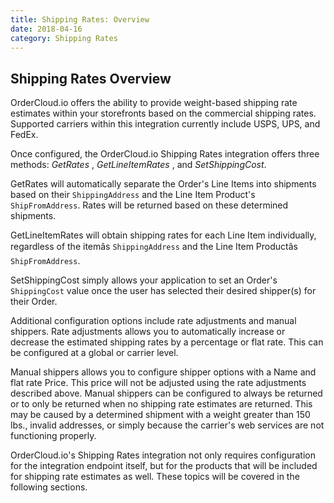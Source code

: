 ```yaml
---
title: Shipping Rates: Overview
date: 2018-04-16
category: Shipping Rates
---
```



##  Shipping Rates Overview

OrderCloud.io offers the ability to provide weight-based shipping rate
estimates within your storefronts based on the commercial shipping rates.
Supported carriers within this integration currently include USPS, UPS, and
FedEx.

Once configured, the OrderCloud.io Shipping Rates integration offers three
methods: _GetRates_ , _GetLineItemRates_ , and _SetShippingCost_.

GetRates will automatically separate the Order's Line Items into shipments
based on their `ShippingAddress` and the Line Item Product's
`ShipFromAddress`. Rates will be returned based on these determined shipments.

GetLineItemRates will obtain shipping rates for each Line Item individually,
regardless of the itemâs `ShippingAddress` and the Line Item Productâs
`ShipFromAddress`.

SetShippingCost simply allows your application to set an Order's
`ShippingCost` value once the user has selected their desired shipper(s) for
their Order.

Additional configuration options include rate adjustments and manual shippers.
Rate adjustments allows you to automatically increase or decrease the
estimated shipping rates by a percentage or flat rate. This can be configured
at a global or carrier level.

Manual shippers allows you to configure shipper options with a Name and flat
rate Price. This price will not be adjusted using the rate adjustments
described above. Manual shippers can be configured to always be returned or to
only be returned when no shipping rate estimates are returned. This may be
caused by a determined shipment with a weight greater than 150 lbs., invalid
addresses, or simply because the carrier's web services are not functioning
properly.

OrderCloud.io's Shipping Rates integration not only requires configuration for
the integration endpoint itself, but for the products that will be included
for shipping rate estimates as well. These topics will be covered in the
following sections.

